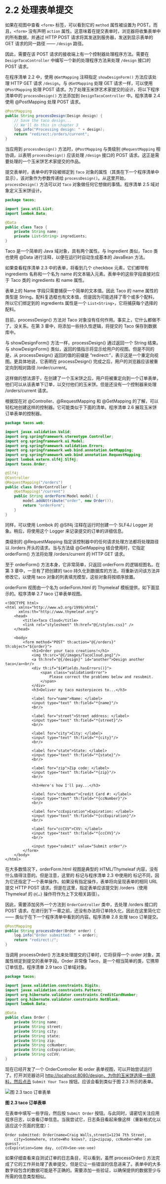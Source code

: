 # 2.2 处理表单提交

如果在视图中查看 `<form>` 标签，可以看到它的 `method` 属性被设置为 POST。而且，`<form>` 没有声明 `action` 属性。这意味着在提交表单时，浏览器将收集表单中的所有数据，并通过 HTTP POST 请求将其发送到服务器，发送到显示表单的 GET 请求的同一路径 —— `/design` 路径。

因此，需要在该 POST 请求的接收端上有一个控制器处理程序方法。需要在 `DesignTacoController` 中编写一个新的处理程序方法来处理 `/design` 接口的 POST 请求。

在程序清单 2.2 中，使用 `@GetMapping` 注释指定 `showDesignForm()` 方法应该处理 HTTP GET 请求 `/design`。与 `@GetMapping` 处理 GET 请求一样，可以使用 `@PostMapping` 处理 POST 请求。为了处理玉米饼艺术家提交的设计，将以下程序清单中的 `processDesign()` 方法添加到 `DesignTacoController` 中。程序清单 2.4 使用 @PostMapping 处理 POST 请求。

```java
@PostMapping
public String processDesign(Design design) {
    // Save the taco design...
    // We'll do this in chapter 3
    log.info("Processing design: " + design);
    return "redirect:/orders/current";
}
```

当应用到 `processDesign()` 方法时，`@PostMapping` 与类级别 `@RequestMapping` 相协调，以表明 `processDesign()` 应该处理 `/design` 接口的 POST 请求。这正是需要处理的一个玉米饼艺术家提交的作品。

提交表单时，表单中的字段被绑定到 `Taco` 对象的属性（其类在下一个程序清单中显示），该对象作为参数传递给 `processDesign()`。从这里开始，`processDesign()` 方法可以对 `Taco` 对象做任何它想做的事情。程序清单 2.5 域对象定义玉米饼设计。

```java
package tacos;

import java.util.List;
import lombok.Data;

@Data
public class Taco {
    private String name;
    private List<String> ingredients;
}
```

Taco 是一个简单的 Java 域对象，具有两个属性。与 Ingredient 类似，Taco 类也使用 @Data 进行注释，以便在运行时自动生成基本的 JavaBean 方法。

如果查看程序清单 2.3 中的表单，将看到几个 checkbox 元素，它们都带有 ingredients 名称和一个名为 name 的文本输入元素。表单中的这些字段直接对应于 Taco 类的 ingredients 和 name 属性。

表单上的 Name 字段只需要捕获一个简单的文本值。因此 Taco 的 name 属性的类型是 String。配料复选框也有文本值，但是因为可能选择了零个或多个配料，所以它们绑定到的 ingredients 属性是一个 `List<String>`，它将捕获每个选择的配料。

目前，processDesign\(\) 方法对 Taco 对象没有任何作用。事实上，它什么都做不了。没关系。在第 3 章中，将添加一些持久性逻辑，将提交的 Taco 保存到数据库中。

与 showDesignForm\(\) 方法一样，processDesign\(\) 通过返回一个 String 结束。与 showDesignForm\(\) 类似，返回的值指示将显示给用户的视图。但是不同的是，从 processDesign\(\) 返回的值的前缀是 “redirect:”，表示这是一个重定向视图。更具体地说，它表明在 processDesign\(\) 完成之后，用户的浏览器应该被重定向到相对路径 /order/current。

这样做的想法源于，在创建了一个玉米饼之后，用户将被重定向到一个订单表单，他们可以从该表单下订单，以交付他们的玉米饼。但是还没有一个控制器来处理 /orders/current 请求。

根据现在对 @Controller、@RequestMapping 和 @GetMapping 的了解，可以轻松地创建这样的控制器。它可能类似于下面的清单。程序清单 2.6 展现玉米饼订单表单的控制器。

```java
package tacos.web;

import javax.validation.Valid;
import org.springframework.stereotype.Controller;
import org.springframework.ui.Model;
import org.springframework.validation.Errors;
import org.springframework.web.bind.annotation.GetMapping;
import org.springframework.web.bind.annotation.RequestMapping;
import lombok.extern.slf4j.Slf4j;
import tacos.Order;

@Slf4j
@Controller
@RequestMapping("/orders")
public class OrderController {
    @GetMapping("/current")
    public String orderForm(Model model) {
        model.addAttribute("order", new Order());
        return "orderForm";
    }
}
```

同样，可以使用 Lombok 的 @Slf4j 注释在运行时创建一个 SLF4J Logger 对象。稍后，将使用这个 Logger 来记录提交的订单的详细信息。

类级别的 @RequestMapping 指定该控制器中的任何请求处理方法都将处理路径以 /orders 开头的请求。当与方法级 @GetMapping 结合使用时，它指定 orderForm\(\) 方法将处理 /orders/current 的 HTTP GET 请求。

至于 orderForm\(\) 方法本身，它非常简单，只返回 orderForm 的逻辑视图名。在第 3 章中，一旦有了把创建的 taco 持久化到数据库的方法，将重新访问该方法并修改它，以使用 taco 对象的列表填充模型，这些对象将按顺序放置。

orderForm 视图由一个名为 orderForm.html 的 Thymeleaf 模板提供，如下面显示的。程序清单 2.7 taco 订单表单视图。

```markup
<!DOCTYPE html>
<html xmlns="http://www.w3.org/1999/xhtml"
      xmlns:th="http://www.thymeleaf.org">
    <head>
        <title>Taco Cloud</title>
        <link rel="stylesheet" th:href="@{/styles.css}" />
    </head>

    <body>
        <form method="POST" th:action="@{/orders}" th:object="${order}">
            <h1>Order your taco creations!</h1>
            <img th:src="@{/images/TacoCloud.png}"/>
            <a th:href="@{/design}" id="another">Design another taco</a><br/>
            <div th:if="${#fields.hasErrors()}">
                <span class="validationError">
                    Please correct the problems below and resubmit.
                </span>
            </div>
            <h3>Deliver my taco masterpieces to...</h3>

            <label for="name">Name: </label>
            <input type="text" th:field="*{name}"/>
            <br/>

            <label for="street">Street address: </label>
            <input type="text" th:field="*{street}"/>
            <br/>

            <label for="city">City: </label>
            <input type="text" th:field="*{city}"/>
            <br/>

            <label for="state">State: </label>
            <input type="text" th:field="*{state}"/>
            <br/>

            <label for="zip">Zip code: </label>
            <input type="text" th:field="*{zip}"/>
            <br/>

            <h3>Here's how I'll pay...</h3>

            <label for="ccNumber">Credit Card #: </label>
            <input type="text" th:field="*{ccNumber}"/>
            <br/>

            <label for="ccExpiration">Expiration: </label>
            <input type="text" th:field="*{ccExpiration}"/>
            <br/>

            <label for="ccCVV">CVV: </label>
            <input type="text" th:field="*{ccCVV}"/>
            <br/>

            <input type="submit" value="Submit order"/>
        </form>
    </body>
</html>
```

在大多数情况下，orderForm.html 视图是典型的 HTML/Thymeleaf 内容，没有什么值得注意的。但是注意，这里的  标记与程序清单 2.3 中使用的  标记不同，因为它还指定了一个表单操作。如果没有指定操作，表单将向呈现表单的相同 URL 提交 HTTP POST 请求。但是在这里，指定表单应该提交到 /orders（使用 Thymeleaf 的 `@{…}` 操作符作为上下文相关路径）。

因此，需要添加另外一个方法到 `OrderController` 类中，去处理 /orders 接口的 POST 请求。在进行到下一章之前，还没有办法将订单持久化，因此在这里简化它 —— 类似于在下一个程序清单中看到的内容。程序清单 2.8 处理 taco 订单提交。

```java
@PostMapping
public String processOrder(Order order) {
    log.info("Order submitted: " + order);
    return "redirect:/";
}
```

当调用 processOrder\(\) 方法来处理提交的订单时，它将获得一个 order 对象，其属性绑定到提交的表单字段。Order 非常像 Taco，是一个相当简单的类，它携带订单信息。程序清单 2.9 taco 订单域对象。

```java
package tacos;

import javax.validation.constraints.Digits;
import javax.validation.constraints.Pattern;
import org.hibernate.validator.constraints.CreditCardNumber;
import org.hibernate.validator.constraints.NotBlank;
import lombok.Data;

@Data
public class Order {
    private String name;
    private String street;
    private String city;
    private String state;
    private String zip;
    private String ccNumber;
    private String ccExpiration;
    private String ccCVV;
}
```

现在已经开发了一个 OrderController 和 order 表单视图，可以开始尝试运行了。打开浏览器访问 [http://localhost:8080/design，为你的玉米饼选择一些原料，然后点击](http://localhost:8080/design，为你的玉米饼选择一些原料，然后点击) `Submit Your Taco` 按钮。应该会看到类似于图 2.3 所示的表单。

![&#x56FE; 2.3 taco &#x8BA2;&#x5355;&#x8868;&#x5355;](https://github.com/PotoYang/spring-in-action-v5-translate/tree/0c58f22c702ea30fcb329abc5c8d0f19c6d25dd5/第一部分%20Spring%20基础/第%202%20章%20开发%20Web%20应用程序/E:/Document/spring-in-action-v5-translate/第一部分%20Spring%20基础/第二章%20开发%20Web%20应用程序/图%202.3%20taco%20订单表单.jpg)

**图 2.3 taco 订单表单**

在表单中填写一些字段，然后按 `Submit Order` 按钮。与此同时，请密切关注应用程序日志，以查看订单信息。当我尝试它，日志条目看起来像这样（重新格式化以适应这个页面的宽度）：

```text
Order submitted: Order(name=Craig Walls,street1=1234 7th Street,
    city=Somewhere, state=Who knows?, zip=zipzap, ccNumber=Who can guess?,
ccExpiration=Some day, ccCVV=See-vee-vee)
```

如果仔细查看来自测试订单的日志条目，可以看到，虽然 processOrder\(\) 方法完成了它的工作并处理了表单提交，但是它让一些错误的信息进来了。表单中的大多数字段包含的数据可能是不正确的。需要添加一些验证，以确保提供的数据至少与所需的信息类型相似。

